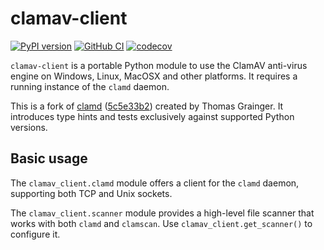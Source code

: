 # clamav-client

[![PyPI version](https://badge.fury.io/py/clamav-client.svg)](https://badge.fury.io/py/clamav-client)
[![GitHub CI](https://github.com/artefactual-labs/clamav-client/actions/workflows/test.yml/badge.svg)](https://github.com/artefactual-labs/clamav-client/actions/workflows/test.yml)
[![codecov](https://codecov.io/gh/artefactual-labs/clamav-client/branch/main/graph/badge.svg?token=ldznzhNTG0)](https://app.codecov.io/gh/artefactual-labs/clamav-client/tree/main)

`clamav-client` is a portable Python module to use the ClamAV anti-virus engine
on Windows, Linux, MacOSX and other platforms. It requires a running instance
of the `clamd` daemon.

This is a fork of [clamd] ([5c5e33b2]) created by Thomas Grainger. It introduces
type hints and tests exclusively against supported Python versions.

## Basic usage

The `clamav_client.clamd` module offers a client for the `clamd` daemon,
supporting both TCP and Unix sockets.

The `clamav_client.scanner` module provides a high-level file scanner that works
with both `clamd` and `clamscan`. Use `clamav_client.get_scanner()` to configure
it.


[clamd]: https://github.com/graingert/python-clamd
[5c5e33b2]: https://github.com/graingert/python-clamd/commit/5c5e33b2dfd0499470e15abeb83efb6531ef9ab7
